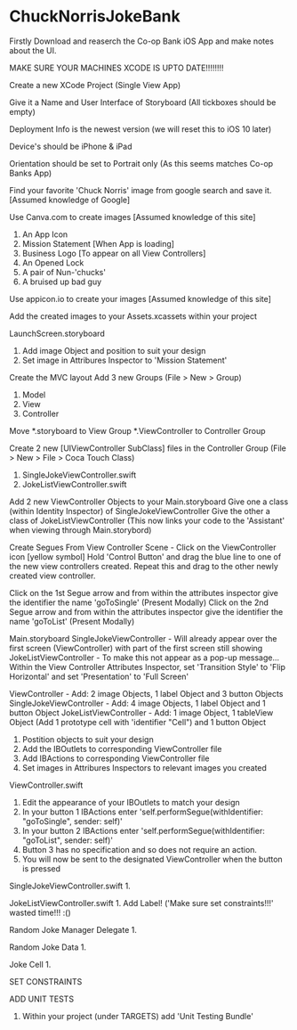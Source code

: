 # ChuckNorrisJokeBank

Firstly Download and reaserch the Co-op Bank iOS App and make notes about the UI.

MAKE SURE YOUR MACHINES XCODE IS UPTO DATE!!!!!!!!

Create a new XCode Project (Single View App)

Give it a Name and User Interface of Storyboard (All tickboxes should be empty)

Deployment Info is the newest version (we will reset this to iOS 10 later)

Device's should be iPhone & iPad

Orientation should be set to Portrait only (As this seems matches Co-op Banks App)

Find your favorite 'Chuck Norris' image from  google search and save it. [Assumed knowledge of Google]

Use Canva.com to create images [Assumed knowledge of this site]
1. An App Icon
2. Mission Statement [When App is loading]
2. Business Logo [To appear on all View Controllers]
3. An Opened Lock
4. A pair of Nun-'chucks'
5. A bruised up bad guy

Use appicon.io to create your images [Assumed knowledge of this site]

Add the created images to your Assets.xcassets within your project

LaunchScreen.storyboard
1. Add image Object and position to suit your design
2. Set image in Attribures Inspector to 'Mission Statement'

Create the MVC layout
Add 3 new Groups (File > New > Group)
1. Model
2. View
3. Controller

Move
*.storyboard to View Group
*.ViewController to Controller Group

Create 2 new [UIViewController SubClass] files in the Controller Group (File > New > File > Coca Touch Class)
1. SingleJokeViewController.swift
2. JokeListViewController.swift

Add 2 new ViewController Objects to your Main.storyboard
Give one a class (within Identity Inspector) of SingleJokeViewController
Give the other a class of JokeListViewController
(This now links your code to the 'Assistant' when viewing through Main.storybord)

Create Segues
From View Controller Scene - Click on the ViewController icon [yellow symbol]
Hold 'Control Button' and drag the blue line to one of the new view controllers created.
Repeat this and drag to the other newly created view controller.

Click on the 1st Segue arrow and from within the attributes inspector give the identifier the name 'goToSingle' (Present Modally)
Click on the 2nd Segue arrow and from within the attributes inspector give the identifier the name 'goToList' (Present Modally)

Main.storyboard
SingleJokeViewController - Will already appear over the first screen (ViewController) with part of the first screen still showing
JokeListViewController - To make this not appear as a pop-up message... Within the View Controller Attributes Inspector, set 'Transition Style' to 'Flip Horizontal' and set 'Presentation' to 'Full Screen'

ViewController - Add: 2 image Objects, 1 label Object and 3 button Objects
SingleJokeViewController - Add: 4 image Objects, 1 label Object and 1 button Object
JokeListViewController - Add: 1 image Object, 1 tableView Object (Add 1 prototype cell with 'identifier "Cell") and 1 button Object

1. Postition objects to suit your design
2. Add the IBOutlets to corresponding ViewController file
3. Add IBActions to corresponding ViewController file
4. Set images in Attribures Inspectors to relevant images you created

ViewController.swift
1. Edit the appearance of your IBOutlets to match your design
2. In your button 1 IBActions enter 'self.performSegue(withIdentifier: "goToSingle", sender: self)'
3. In your button 2 IBActions enter 'self.performSegue(withIdentifier: "goToList", sender: self)'
4. Button 3 has no specification and so does not require an action.
5. You will now be sent to the designated ViewController when the button is pressed

SingleJokeViewController.swift
1.

JokeListViewController.swift
1.
Add Label! ('Make sure set constraints!!!' wasted time!!! :()

Random Joke Manager Delegate
1.

Random Joke Data
1.

Joke Cell
1.

SET CONSTRAINTS

ADD UNIT TESTS
1. Within your project (under TARGETS) add 'Unit Testing Bundle'
